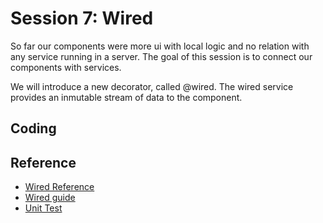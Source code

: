 # Session 7: Wired

So far our components were more ui with local logic and no relation with any service running in a server. 
The goal of this session is to connect our components with services. 

We will introduce a new decorator, called @wired. The wired service provides an inmutable stream of data to the component. 


## Coding


## Reference
* [Wired Reference](https://developer.salesforce.com/docs/component-library/documentation/en/lwc/lwc.data_wire_service_about)
* [Wired guide](https://lwc.dev/guide/wire_adapter)
* [Unit Test](https://developer.salesforce.com/docs/component-library/documentation/en/lwc/unit_testing_using_wire_utility)
